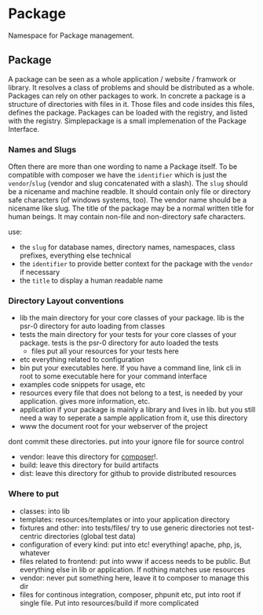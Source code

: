 # Package

Namespace for Package management.

## Package

A package can be seen as a whole application / website / framwork or library. It resolves a class of problems and should be distributed as a whole.
Packages can rely on other packages to work. In concrete a package is a structure of directories with files in it. Those files and code insides this files, defines the package.
Packages can be loaded with the registry, and listed with the registry. Simplepackage is a small implemenation of the Package Interface.

### Names and Slugs

Often there are more than one wording to name a Package itself. To be compatible with composer we have the `identifier` which is just the `vendor`/`slug` (vendor and slug concatenated with a slash).
The `slug` should be a nicename and machine readble. It should contain only file or directory safe characters (of windows systems, too). The vendor name should be a nicename like slug.
The title of the package may be a normal written title for human beings. It may contain non-file and non-directory safe characters.

use:
* the `slug` for database names, directory names, namespaces, class prefixes, everything else technical
* the `identifier` to provide better context for the package with the `vendor` if necessary
* the `title` to display a human readable name 

### Directory Layout conventions

* lib the main directory for your core classes of your package. lib is the psr-0 directory for auto loading from classes
* tests the main directory for your tests for your core classes of your package. tests is the psr-0 directory for auto loaded the tests
  * files put all your resources for your tests here
* etc everything related to configuration
* bin put your executables here. If you have a command line, link cli in root to some executable here for your command interface
* examples code snippets for usage, etc
* resources every file that does not belong to a test, is needed by your application. gives more information, etc.
* application if your package is mainly a library and lives in lib. but you still need a way to seperate a sample application from it, use this directory
* www the document root for your webserver of the project

dont commit these directories. put into your ignore file for source control
* vendor: leave this directory for [composer](http://www.getcomposer.org)!. 
* build: leave this directory for build artifacts
* dist: leave this directory for github to provide distributed resources

### Where to put

* classes: into lib
* templates: resources/templates or into your application directory
* fixtures and other: into tests/files/ try to use generic directories not test-centric directories (global test data)
* configuration of every kind: put into etc! everything! apache, php, js, whatever
* files related to frontend: put into www if access needs to be public. But everything else in lib or application. If nothing matches use resources
* vendor: never put something here, leave it to composer to manage this dir
* files for continous integration, composer, phpunit etc, put into root if single file. Put into resources/build if more complicated